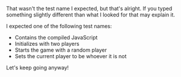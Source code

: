 That wasn't the test name I expected, but that's alright. If you typed something slightly different than what I looked for that may explain it. 

I expected one of the following test names:
- Contains the compiled JavaScript
- Initializes with two players
- Starts the game with a random player
- Sets the current player to be whoever it is not

Let's keep going anyway!